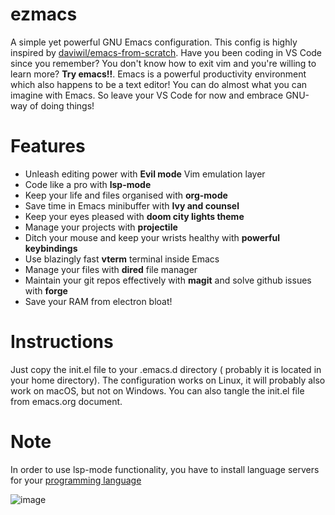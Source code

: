 # ezmacs
A simple yet powerful GNU Emacs configuration. This config is highly inspired by  [daviwil/emacs-from-scratch](https://github.com/daviwil/emacs-from-scratch).
Have you been coding in VS Code since you remember? You don't know how to exit vim and you're willing to learn more? **Try emacs!!**. Emacs is a powerful productivity
environment which also happens to be a text editor! You can do almost what you can imagine with Emacs. So leave your VS Code for now and embrace GNU-way of doing things!

# Features
+  Unleash editing power with **Evil mode** Vim emulation layer
+ Code like a pro with **lsp-mode**
+ Keep your life and files organised with **org-mode**
+ Save time in Emacs minibuffer with **Ivy and counsel**
+ Keep your eyes pleased with **doom city lights theme**
+ Manage your projects with **projectile**
+ Ditch your mouse and keep your wrists healthy with **powerful keybindings**
+ Use blazingly fast **vterm** terminal inside Emacs
+ Manage your files with **dired** file manager
+ Maintain your git repos effectively with **magit** and solve github issues with **forge** 
+ Save your RAM from electron bloat!

# Instructions
Just copy the init.el file to your .emacs.d directory ( probably it is located in your home directory). The configuration works on Linux, it will probably also work
on macOS, but not on Windows. You can also tangle the init.el file from emacs.org document.

# Note
In order to use lsp-mode functionality, you have to install language servers for your [programming language](https://emacs-lsp.github.io/lsp-mode/page/languages/) 

![image](https://user-images.githubusercontent.com/59435262/181731350-7747326d-33b4-4ed8-98ca-1ba66ad2f8ed.png)


